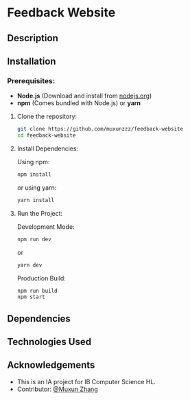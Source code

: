 # Feedback Website

## Description

## Installation

### Prerequisites:
- **Node.js** (Download and install from [nodejs.org](https://nodejs.org))
- **npm** (Comes bundled with Node.js) or **yarn**

1. Clone the repository:
   
   ```bash
   git clone https://github.com/muxunzzz/feedback-website
   cd feedback-website
   ```
3. Install Dependencies:
    
   Using npm:
   ```bash
   npm install
   ```
   or using yarn:
   ```bash
   yarn install
   ```
5. Run the Project:
   
   Development Mode:
   ```bash
   npm run dev
   ```
   or
   ```bash
   yarn dev
   ```
   Production Build:
   ```bash
   npm run build
   npm start
   ```

## Dependencies

## Technologies Used

## Acknowledgements
- This is an IA project for IB Computer Science HL.
- Contributor: [@Muxun Zhang](https://github.com/muxunzzz)
